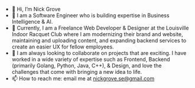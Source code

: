- 👋 Hi, I’m Nick Grove
- 👀 I am a Software Engineer who is building expertise in Business Intelligence & AI.
- 🌱 Currently, I am a Freelance Web Developer & Designer at the Louisville Indoor Racquet Club where I am modernizing their brand and website, maintaining and uploading content, and expanding backend services to create an easier UX for fellow employees. 
- 💞️ I am always looking to collaborate on projects that are exciting. I have worked in a wide variety of expertise such as Frontend, Backend (primarily Golang, Python, Java, C++), & Design, and love the challenges that come with bringing a new idea to life.
- 📫 How to reach me: email me at nickgrove.se@gmail.com


<a>
<!---
NickGroveSE/NickGroveSE is a ✨ special ✨ repository because its `README.md` (this file) appears on your GitHub profile.
You can click the Preview link to take a look at your changes.
--->
